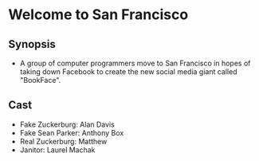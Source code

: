 # Welcome to San Francisco


## Synopsis

- A group of computer programmers move to San Francisco in hopes of taking down Facebook to create the new social media giant called "BookFace".

## Cast

- Fake Zuckerburg: Alan Davis
- Fake Sean Parker: Anthony Box
- Real Zuckerburg: Matthew
- Janitor: Laurel Machak
